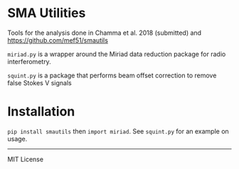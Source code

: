 SMA Utilities
===========

Tools for the analysis done in Chamma et al. 2018 (submitted) and https://github.com/mef51/smautils

`miriad.py` is a wrapper around the Miriad data reduction package for radio interferometry.

`squint.py` is a package that performs beam offset correction to remove false Stokes V signals

Installation
====
`pip install smautils` then `import miriad`. See `squint.py` for an example on usage.

---

MIT License
